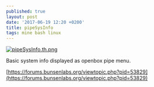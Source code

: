 ```yaml
---
published: true
layout: post
date: '2017-06-19 12:20 +0200'
title: pipeSysInfo
tags: mine bash linux
---
```

[![pipeSysInfo.th.png](https://cdn.scrot.moe/images/2017/06/18/pipeSysInfo.th.png)](https://cdn.scrot.moe/images/2017/06/18/pipeSysInfo.png)

Basic system info displayed as openbox pipe menu.

[https://forums.bunsenlabs.org/viewtopic.php?pid=53829](https://forums.bunsenlabs.org/viewtopic.php?pid=53829)
